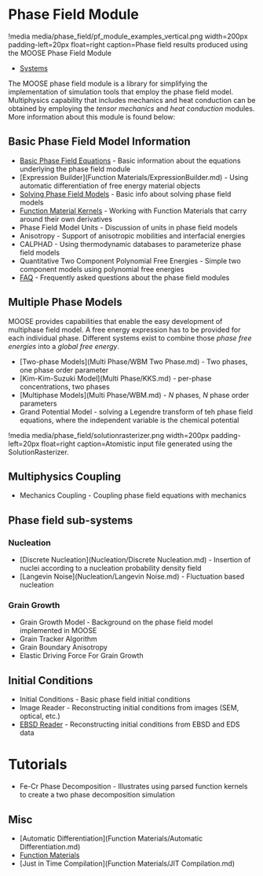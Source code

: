 # Phase Field Module

!media media/phase_field/pf_module_examples_vertical.png width=200px padding-left=20px float=right caption=Phase field results produced using the MOOSE Phase Field Module

* [Systems](phase_field/systems.md)

The MOOSE phase field module is a library for simplifying the implementation of simulation tools that employ the phase field model. Multiphysics capability that includes mechanics and heat conduction can be obtained by employing the _tensor mechanics_ and _heat conduction_ modules. More information about this module is found below:

## Basic Phase Field Model Information
* [Basic Phase Field Equations](phase_field/Phase_Field_Equations.md) - Basic information about the equations underlying the phase field module
* [Expression Builder](Function Materials/ExpressionBuilder.md) - Using automatic differentiation of free energy material objects
* [Solving Phase Field Models](phase_field/Solving.md) - Basic info about solving phase field models
* [Function Material Kernels](phase_field/FunctionMaterialKernels.md) - Working with Function Materials that carry around their own derivatives
* Phase Field Model Units - Discussion of units in phase field models
* Anisotropy - Support of anisotropic mobilities and interfacial energies
* CALPHAD - Using thermodynamic databases to parameterize phase field models
* Quantitative Two Component Polynomial Free Energies - Simple two component models using polynomial free energies
* [FAQ](phase_field/FAQ.md) - Frequently asked questions about the phase field modules

## Multiple Phase Models
MOOSE provides capabilities that enable the easy development of multiphase field model. A free energy expression has to be provided for each individual phase. Different systems exist to combine those _phase free energies_ into a _global free energy_.

* [Two-phase Models](Multi Phase/WBM Two Phase.md) - Two phases, one phase order parameter
* [Kim-Kim-Suzuki Model](Multi Phase/KKS.md) - per-phase concentrations, two phases
* [Multiphase Models](Multi Phase/WBM.md) - _N_ phases, _N_ phase order parameters
* Grand Potential Model - solving a Legendre transform of teh phase field equations, where the independent variable is the chemical potential

!media media/phase_field/solutionrasterizer.png width=200px padding-left=20px float=right caption=Atomistic input file generated using the SolutionRasterizer.

## Multiphysics Coupling
* Mechanics Coupling - Coupling phase field equations with mechanics

## Phase field sub-systems

### Nucleation
* [Discrete Nucleation](Nucleation/Discrete Nucleation.md) - Insertion of nuclei according to a nucleation probability density field
* [Langevin Noise](Nucleation/Langevin Noise.md) - Fluctuation based nucleation

### Grain Growth
* Grain Growth Model - Background on the phase field model implemented in MOOSE
* Grain Tracker Algorithm
* Grain Boundary Anisotropy
* Elastic Driving Force For Grain Growth

## Initial Conditions
* Initial Conditions - Basic phase field initial conditions
* Image Reader - Reconstructing initial conditions from images (SEM, optical, etc.)
* [EBSD Reader](ICs/EBSD.md) - Reconstructing initial conditions from EBSD and EDS data

# Tutorials
* Fe-Cr Phase Decomposition - Illustrates using parsed function kernels to create a two phase decomposition simulation

## Misc
* [Automatic Differentiation](Function Materials/Automatic Differentiation.md)
* [Function Materials](phase_field/FunctionMaterials.md)
* [Just in Time Compilation](Function Materials/JIT Compilation.md)
